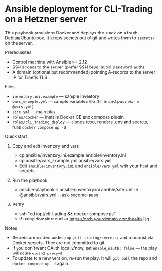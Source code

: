 # Ansible deployment for CLI-Trading on a Hetzner server

This playbook provisions Docker and deploys the stack on a fresh Debian/Ubuntu box. It keeps secrets out of git and writes them to `secrets/` on the server.

Prerequisites

- Control machine with Ansible >= 2.12
- SSH access to the server (prefer SSH keys, avoid password auth)
- A domain (optional but recommended) pointing A-records to the server IP for Traefik TLS

Files

- `inventory.ini.example` — sample inventory
- `vars_example.yml` — sample variables file (fill in and pass via `-e @vars.yml`)
- `site.yml` — main play
- `roles/docker` — installs Docker CE and compose plugin
- `roles/cli_trading_deploy` — clones repo, renders .env and secrets, runs `docker compose up -d`

Quick start

1. Copy and edit inventory and vars
   - cp ansible/inventory.ini.example ansible/inventory.ini
   - cp ansible/vars_example.yml ansible/vars.yml
   - Edit `ansible/inventory.ini` and `ansible/vars.yml` with your host and secrets

2. Run the playbook
   - ansible-playbook -i ansible/inventory.ini ansible/site.yml -e @ansible/vars.yml --ask-become-pass

3. Verify
   - ssh <host> "cd /opt/cli-trading && docker compose ps"
   - If using domains: curl -s https://orch.yourdomain.com/health | jq .

Notes

- Secrets are written under `/opt/cli-trading/secrets/` and mounted via Docker secrets. They are not committed to git.
- If you don’t want OAuth locally/now, set `enable_oauth: false` — the play will scale `oauth2-proxy=0`.
- To update to a new version, re-run the play. It will `git pull` the repo and `docker compose up -d` again.

